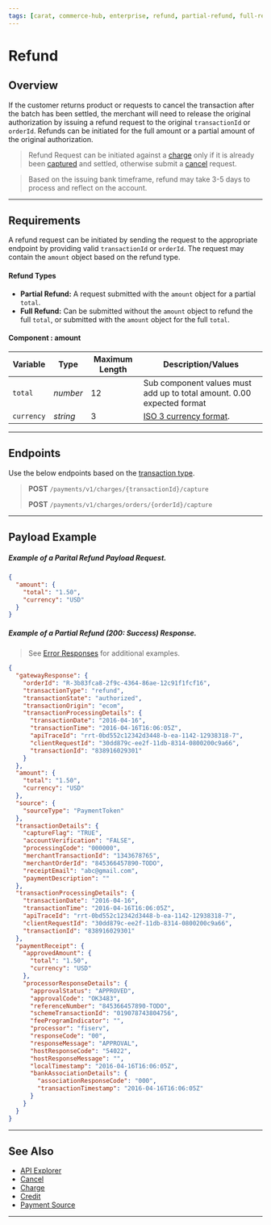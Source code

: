 ```yaml
---
tags: [carat, commerce-hub, enterprise, refund, partial-refund, full-refund, endpoints]
---
```


# Refund

## Overview

If the customer returns product or requests to cancel the transaction after the batch has been settled, the merchant will need to release the original authorization by issuing a refund request to the original `transactionId` or `orderId`. Refunds can be initiated for the full amount or a partial amount of the original authorization.

<!-- theme: danger -->
>Refund Request can be initiated against a [charge](?path=docs/Resources/API-Documents/Payments/Charges.md) only if it is already been [captured](?path=docs/Resources/API-Documents/Payments/Capture.md) and settled, otherwise submit a [cancel](?path=docs/Resources/API-Documents/Payments/Cancel.md) request.

<!-- theme: warning -->
> Based on the issuing bank timeframe, refund may take 3-5 days to process and reflect on the account.

---

## Requirements

A refund request can be initiated by sending the request to the appropriate endpoint by providing valid `transactionId` or `orderId`. The request may contain the `amount` object based on the refund type.

#### Refund Types

- **Partial Refund:** A request submitted with the `amount` object for a partial `total`.
- **Full Refund:** Can be submitted without the `amount` object to refund the full `total`, or submitted with the `amount` object for the full `total`.


#### Component : amount

|Variable    |  Type| Maximum Length | Description/Values|
|---------|----------|----------------|---------|
| `total` | *number* | 12 | Sub component values must add up to total amount. 0.00 expected format|
| `currency` | *string* | 3 | [ISO 3 currency format](?path=docs/Resources/Master-Data/Currency-Code.md).|

---

<!-- theme: success -->

## Endpoints

Use the below endpoints based on the [transaction type](?path=docs/Resources/Guides/Transaction-Types.md).

<!-- theme: success -->
>**POST** `/payments/v1/charges/{transactionId}/capture`
>
>**POST** `/payments/v1/charges/orders/{orderId}/capture`

---

## Payload Example

<!--
type: tab
title: Request
-->

##### Example of a Parital Refund Payload Request.

```json
{
  "amount": {
    "total": "1.50",
    "currency": "USD"
  }
}
```

<!--
type: tab
title: Response
-->

##### Example of a Partial Refund (200: Success) Response.

<!-- theme: info -->

> See [Error Responses](?path=docs/Resources/Guides/Response-Codes/HTTP.md) for additional examples.

```json
{
  "gatewayResponse": {
    "orderId": "R-3b83fca8-2f9c-4364-86ae-12c91f1fcf16",
    "transactionType": "refund",
    "transactionState": "authorized",
    "transactionOrigin": "ecom",
    "transactionProcessingDetails": {
      "transactionDate": "2016-04-16",
      "transactionTime": "2016-04-16T16:06:05Z",
      "apiTraceId": "rrt-0bd552c12342d3448-b-ea-1142-12938318-7",
      "clientRequestId": "30dd879c-ee2f-11db-8314-0800200c9a66",
      "transactionId": "838916029301"
    }
  },
  "amount": {
    "total": "1.50",
    "currency": "USD"
  },
  "source": {
    "sourceType": "PaymentToken"
  },
  "transactionDetails": {
    "captureFlag": "TRUE",
    "accountVerification": "FALSE",
    "processingCode": "000000",
    "merchantTransactionId": "1343678765",
    "merchantOrderId": "845366457890-TODO",
    "receiptEmail": "abc@gmail.com",
    "paymentDescription": ""
  },
  "transactionProcessingDetails": {
    "transactionDate": "2016-04-16",
    "transactionTime": "2016-04-16T16:06:05Z",
    "apiTraceId": "rrt-0bd552c12342d3448-b-ea-1142-12938318-7",
    "clientRequestId": "30dd879c-ee2f-11db-8314-0800200c9a66",
    "transactionId": "838916029301"
  },
  "paymentReceipt": {
    "approvedAmount": {
      "total": "1.50",
      "currency": "USD"
    },
    "processorResponseDetails": {
      "approvalStatus": "APPROVED",
      "approvalCode": "OK3483",
      "referenceNumber": "845366457890-TODO",
      "schemeTransactionId": "019078743804756",
      "feeProgramIndicator": "",
      "processor": "fiserv",
      "responseCode": "00",
      "responseMessage": "APPROVAL",
      "hostResponseCode": "54022",
      "hostResponseMessage": "",
      "localTimestamp": "2016-04-16T16:06:05Z",
      "bankAssociationDetails": {
        "associationResponseCode": "000",
        "transactionTimestamp": "2016-04-16T16:06:05Z"
      }
    }
  }
}
```

<!-- type: tab-end -->

---

## See Also
- [API Explorer](../api/?type=post&path=/payments/v1/charges)
- [Cancel](?path=docs/Resources/API-Documents/Payments/Cancel.md)
- [Charge](?path=docs/Resources/API-Documents/Payments/Charges.md)
- [Credit](?path=docs/Resources/API-Documents/Payments/Credit.md)
- [Payment Source](?path=docs/Resources/Guides/Payment-Sources/Source-Type.md)

---
